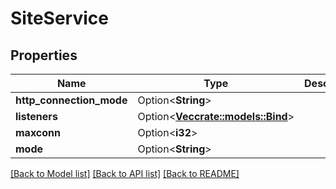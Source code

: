 # SiteService

## Properties

Name | Type | Description | Notes
------------ | ------------- | ------------- | -------------
**http_connection_mode** | Option<**String**> |  | [optional]
**listeners** | Option<[**Vec<crate::models::Bind>**](bind.md)> |  | [optional]
**maxconn** | Option<**i32**> |  | [optional]
**mode** | Option<**String**> |  | [optional]

[[Back to Model list]](../README.md#documentation-for-models) [[Back to API list]](../README.md#documentation-for-api-endpoints) [[Back to README]](../README.md)


